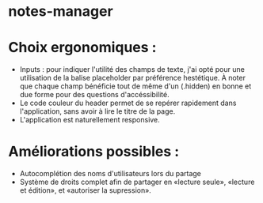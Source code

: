 notes-manager
=============

Choix ergonomiques :
====================

 * Inputs : pour indiquer l'utilité des champs de texte, j'ai opté pour une utilisation de la balise placeholder par préférence hestétique. À noter que chaque champ bénéficie tout de même d'un <label> (.hidden) en bonne et due forme pour des questions d'accéssibilité.
 * Le code couleur du header permet de se repérer rapidement dans l'application, sans avoir à lire le titre de la page.
 * L'application est naturellement responsive.


Améliorations possibles :
=========================

 * Autocomplétion des noms d'utilisateurs lors du partage
 * Système de droits complet afin de partager en «lecture seule», «lecture et édition», et «autoriser la supression».

